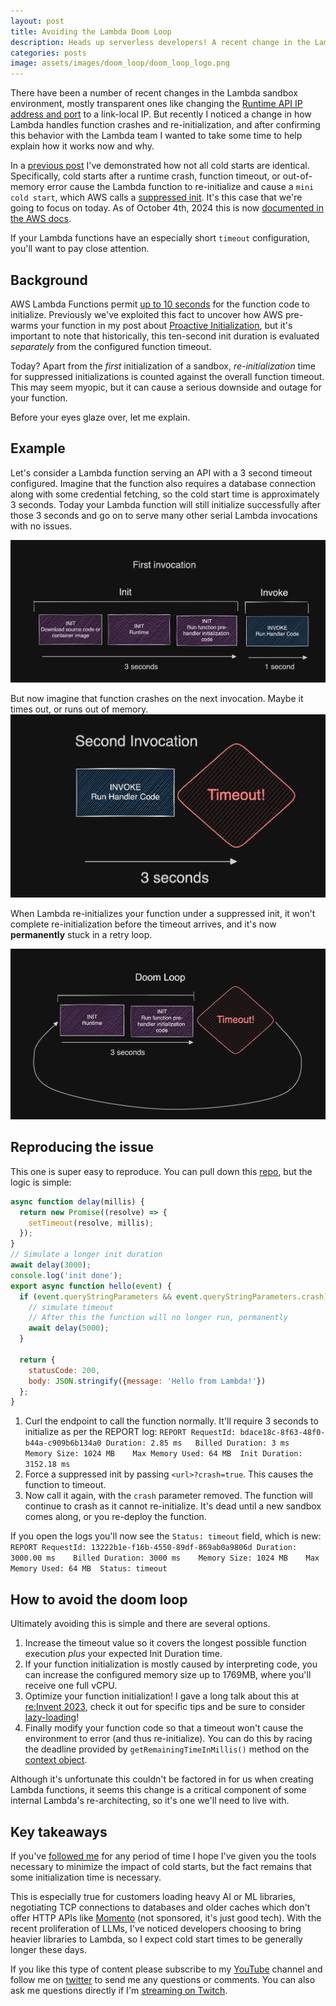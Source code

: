 ```yaml
---
layout: post
title: Avoiding the Lambda Doom Loop 
description: Heads up serverless developers! A recent change in the Lambda sandbox environment changes how timeouts are handled, potentially causing your function to ender a permanent doom loop. This post will explain the change, how to spot it, and how to avoid the doom loop.
categories: posts
image: assets/images/doom_loop/doom_loop_logo.png
---
```


There have been a number of recent changes in the Lambda sandbox environment, mostly transparent ones like changing the [Runtime API IP address and port](https://x.com/astuyve/status/1825676633673769334) to a link-local IP. But recently I noticed a change in how Lambda handles function crashes and re-initialization, and after confirming this behavior with the Lambda team I wanted to take some time to help explain how it works now and why.

In a [previous post](https://aaronstuyvenberg.com/posts/ice-cold-starts) I've demonstrated how not all cold starts are identical. Specifically, cold starts after a runtime crash, function timeout, or out-of-memory error cause the Lambda function to re-initialize and cause a `mini cold start`, which AWS calls a [suppressed init](https://docs.aws.amazon.com/lambda/latest/dg/lambda-runtime-environment.html#runtimes-lifecycle-invoke-with-errors). It's this case that we're going to focus on today. As of October 4th, 2024 this is now [documented in the AWS docs](https://docs.aws.amazon.com/lambda/latest/dg/troubleshooting-invocation.html#troubleshooting-invocation-loop).

If your Lambda functions have an especially short `timeout` configuration, you'll want to pay close attention.

## Background
AWS Lambda Functions permit [up to 10 seconds](https://docs.aws.amazon.com/lambda/latest/dg/lambda-runtime-environment.html) for the function code to initialize. Previously we've exploited this fact to uncover how AWS pre-warms your function in my post about [Proactive Initialization](https://aaronstuyvenberg.com/posts/understanding-proactive-initialization), but it's important to note that historically, this ten-second init duration is evaluated *separately* from the configured function timeout.

Today? Apart from the _first_ initialization of a sandbox, *re-initialization* time for suppressed initializations is counted against the overall function timeout. This may seem myopic, but it can cause a serious downside and outage for your function.

Before your eyes glaze over, let me explain.

## Example
Let's consider a Lambda function serving an API with a 3 second timeout configured. Imagine that the function also requires a database connection along with some credential fetching, so the cold start time is approximately 3 seconds. Today your Lambda function will still initialize successfully after those 3 seconds and go on to serve many other serial Lambda invocations with no issues.

<span class="image half"><a href="/assets/images/doom_loop/doom_loop_init.png" target="_blank"><img src="/assets/images/doom_loop/doom_loop_init.png" alt="Part one - a normal initialization"></a></span>

But now imagine that function crashes on the next invocation. Maybe it times out, or runs out of memory.
<span class="image half"><a href="/assets/images/doom_loop/doom_loop_crash.png" target="_blank"><img src="/assets/images/doom_loop/doom_loop_crash.png" alt="Part two - the function crashes"></a></span>

When Lambda re-initializes your function under a suppressed init, it won't complete re-initialization before the timeout arrives, and it's now **permanently** stuck in a retry loop.

<span class="image half"><a href="/assets/images/doom_loop/doom_loop_suppressed.png" target="_blank"><img src="/assets/images/doom_loop/doom_loop_suppressed.png" alt="Part three - the function crashes permanently"></a></span>

## Reproducing the issue 
This one is super easy to reproduce. You can pull down this [repo](https://github.com/astuyve/lambda-new-timeout-crash), but the logic is simple:
```js
async function delay(millis) {
  return new Promise((resolve) => {
    setTimeout(resolve, millis);
  });
}
// Simulate a longer init duration
await delay(3000);
console.log('init done');
export async function hello(event) {
  if (event.queryStringParameters && event.queryStringParameters.crash) {
    // simulate timeout
    // After this the function will no longer run, permanently
    await delay(5000);
  }

  return {
    statusCode: 200,
    body: JSON.stringify({message: 'Hello from Lambda!'})
  };
}
```

1. Curl the endpoint to call the function normally. It'll require 3 seconds to initialize as per the REPORT log:
`REPORT RequestId: bdace18c-8f63-48f0-b44a-c909b6b134a0	Duration: 2.85 ms	Billed Duration: 3 ms	Memory Size: 1024 MB	Max Memory Used: 64 MB	Init Duration: 3152.18 ms`
2. Force a suppressed init by passing `<url>?crash=true`. This causes the function to timeout.
3. Now call it again, with the `crash` parameter removed.
The function will continue to crash as it cannot re-initialize. It's dead until a new sandbox comes along, or you re-deploy the function.

If you open the logs you'll now see the `Status: timeout` field, which is new:
`REPORT RequestId: 13222b1e-f16b-4550-89df-869ab0a9806d	Duration: 3000.00 ms	Billed Duration: 3000 ms	Memory Size: 1024 MB	Max Memory Used: 64 MB	Status: timeout`

## How to avoid the doom loop
Ultimately avoiding this is simple and there are several options.

1. Increase the timeout value so it covers the longest possible function execution _plus_ your expected Init Duration time.
2. If your function initialization is mostly caused by interpreting code, you can increase the configured memory size up to 1769MB, where you'll receive one full vCPU.
3. Optimize your function initialization! I gave a long talk about this at [re:Invent 2023](), check it out for specific tips and be sure to consider [lazy-loading](https://aaronstuyvenberg.com/posts/lambda-lazy-loading)!
4. Finally modify your function code so that a timeout won't cause the environment to error (and thus re-initialize). You can do this by racing the deadline provided by `getRemainingTimeInMillis()` method on the [context object](https://docs.aws.amazon.com/lambda/latest/dg/nodejs-context.html).

Although it's unfortunate this couldn't be factored in for us when creating Lambda functions, it seems this change is a critical component of some internal Lambda's re-architecting, so it's one we'll need to live with.

## Key takeaways
If you've [followed me](https://twitter.com/astuyve) for any period of time I hope I've given you the tools necessary to minimize the impact of cold starts, but the fact remains that some initialization time is necessary.

This is especially true for customers loading heavy AI or ML libraries, negotiating TCP connections to databases and older caches which don't offer HTTP APIs like [Momento](https://www.gomomento.com/platform/cache/) (not sponsored, it's just good tech). With the recent proliferation of LLMs, I've noticed developers choosing to bring heavier libraries to Lambda, so I expect cold start times to be generally longer these days.

If you like this type of content please subscribe to my [YouTube](https://www.youtube.com/channel/UCsWwWCit5Y_dqRxEFizYulw) channel and follow me on [twitter](https://twitter.com/astuyve) to send me any questions or comments. You can also ask me questions directly if I'm [streaming on Twitch](twitch.tv/aj_stuyvenberg).
